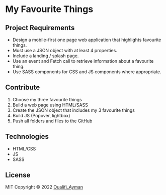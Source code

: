 # My Favourite Things

## Project Requirements

- Design a mobile-first one page web application that highlights favourite things.
- Must use a JSON object with at least 4 properties.
- Include a landing / splash page.
- Use an event and Fetch call to retrieve information about a favourite thing.
- Use SASS components for CSS and JS components where appropriate.

## Contribute

1. Choose my three favourite things
2. Build a web page using HTML/SASS
3. Create the JSON object that includes my 3 favourite things
4. Build JS (Popover, lightbox)
5. Push all folders and files to the GitHub

## Technologies

- HTML/CSS
- JS
- SASS

## License

MIT
Copyright © 2022 [Oualifi_Ayman](https://github.com/aymanoualifi/Oualifi_A_My_Fav_Things)
